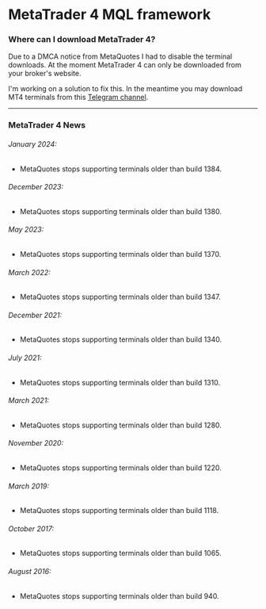 
# MetaTrader 4 MQL framework


### Where can I download MetaTrader 4?
Due to a DMCA notice from MetaQuotes I had to disable the terminal downloads. At the moment MetaTrader 4 can only be downloaded from your
broker's website.

I'm working on a solution to fix this. In the meantime you may download MT4 terminals from this [Telegram channel](https://t.me/+FjsyKhm0TqAwMjQy).

-----

### MetaTrader 4 News

###### January 2024:
- MetaQuotes stops supporting terminals older than build 1384.

###### December 2023:
- MetaQuotes stops supporting terminals older than build 1380.

###### May 2023:
- MetaQuotes stops supporting terminals older than build 1370.

###### March 2022:
- MetaQuotes stops supporting terminals older than build 1347.

###### December 2021:
- MetaQuotes stops supporting terminals older than build 1340.

###### July 2021:
- MetaQuotes stops supporting terminals older than build 1310.

###### March 2021:
- MetaQuotes stops supporting terminals older than build 1280.

###### November 2020:
- MetaQuotes stops supporting terminals older than build 1220.

###### March 2019:
- MetaQuotes stops supporting terminals older than build 1118.

###### October 2017:
- MetaQuotes stops supporting terminals older than build 1065.

###### August 2016:
- MetaQuotes stops supporting terminals older than build 940.
